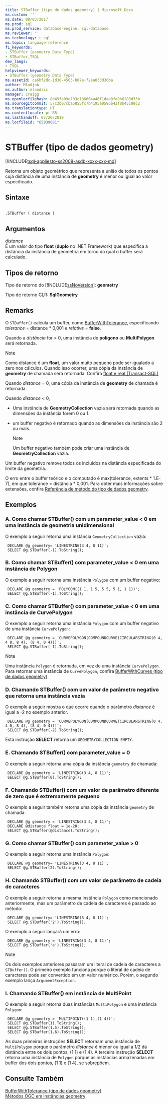 ```yaml
---
title: STBuffer (tipo de dados geometry) | Microsoft Docs
ms.custom: ''
ms.date: 08/03/2017
ms.prod: sql
ms.prod_service: database-engine, sql-database
ms.reviewer: ''
ms.technology: t-sql
ms.topic: language-reference
f1_keywords:
- STBuffer (geometry Data Type)
- STBuffer_TSQL
dev_langs:
- TSQL
helpviewer_keywords:
- STBuffer (geometry Data Type)
ms.assetid: ca6bf2dc-1d38-4503-b87e-f2ea033d36ba
author: MladjoA
ms.author: mlandzic
manager: craigg
ms.openlocfilehash: 8d49fa09e703c186664a46f1daa8fe0b6283d33b
ms.sourcegitcommit: 57c3b07cba5855fc7b4195a0586b42f8b45c08c2
ms.translationtype: HT
ms.contentlocale: pt-BR
ms.lasthandoff: 05/20/2019
ms.locfileid: "65939081"
---
```

# <a name="stbuffer-geometry-data-type"></a>STBuffer (tipo de dados geometry)
[!INCLUDE[tsql-appliesto-ss2008-asdb-xxxx-xxx-md](../../includes/tsql-appliesto-ss2008-asdb-xxxx-xxx-md.md)]

Retorna um objeto geométrico que representa a união de todos os pontos cuja distância de uma instância de **geometry** é menor ou igual ao valor especificado.
  
## <a name="syntax"></a>Sintaxe  
  
```  
  
.STBuffer ( distance )  
```  
  
## <a name="arguments"></a>Argumentos  
 *distance*  
 É um valor do tipo **float** (**duplo** no .NET Framework) que especifica a distância da instância de geometria em torno da qual o buffer será calculado.  
  
## <a name="return-types"></a>Tipos de retorno  
 Tipo de retorno do [!INCLUDE[ssNoVersion](../../includes/ssnoversion-md.md)]: **geometry**  
  
 Tipo de retorno CLR: **SqlGeometry**  
  
## <a name="remarks"></a>Remarks  
 O `STBuffer()` calcula um buffer, como [BufferWithTolerance](../../t-sql/spatial-geometry/bufferwithtolerance-geometry-data-type.md), especificando *tolerance* = distance \* 0,001 e *relative* = **false**.  
  
 Quando a *distância* for > 0, uma instância de **polígono** ou **MultiPolygon** será retornada.  
  
> [!NOTE]  
>  Como distance é um **float**, um valor muito pequeno pode ser igualado a zero nos cálculos.  Quando isso ocorrer, uma cópia da instância de **geometry** de chamada será retornada.  Confira [float e real &#40;Transact-SQL&#41;](../../t-sql/data-types/float-and-real-transact-sql.md)  
  
 Quando *distance* = 0, uma cópia da instância de **geometry** de chamada é retornada.  
  
 Quando *distance* < 0,  
  
-   Uma instância de **GeometryCollection** vazia será retornada quando as dimensões da instância forem 0 ou 1.  
  
-   um buffer negativo é retornado quando as dimensões da instância são 2 ou mais.  
  
    > [!NOTE]  
    >  Um buffer negativo também pode criar uma instância de **GeometryCollection** vazia.  
  
 Um buffer negativo remove todos os incluídos na distância especificada do limite da geometria.  
  
 O erro entre o buffer teórico e o computado é max(tolerance, extents * 1.E-7), em que tolerance = distância \* 0,001. Para obter mais informações sobre extensões, confira [Referência de método do tipo de dados geometry](https://msdn.microsoft.com/library/d88e632b-6b2f-4466-a15f-9fbef1a347a7).  
  
## <a name="examples"></a>Exemplos  
  
### <a name="a-calling-stbuffer-with-parametervalue--0-on-one-dimensional-geometry-instance"></a>A. Como chamar STBuffer() com um parameter_value < 0 em uma instância de geometria unidimensional  
 O exemplo a seguir retorna uma instância `GeometryCollection` vazia:  
  
```
 DECLARE @g geometry= 'LINESTRING(3 4, 8 11)'; 
 SELECT @g.STBuffer(-1).ToString();
 ```  
  
### <a name="b-calling-stbuffer-with-parametervalue--0-on-a-polygon-instance"></a>B. Como chamar STBuffer() com parameter_value < 0 em uma instância de Polygon  
 O exemplo a seguir retorna uma instância `Polygon` com um buffer negativo:  
  
```
 DECLARE @g geometry = 'POLYGON((1 1, 1 5, 5 5, 5 1, 1 1))'; 
 SELECT @g.STBuffer(-1).ToString();
 ```  
  
### <a name="c-calling-stbuffer-with-parametervalue--0-on-a-curvepolygon-instance"></a>C. Como chamar STBuffer() com parameter_value < 0 em uma instância de CurvePolygon  
 O exemplo a seguir retorna uma instância `Polygon` com um buffer negativo de uma instância `CurvePolygon`:  
  
```
 DECLARE @g geometry = 'CURVEPOLYGON(COMPOUNDCURVE(CIRCULARSTRING(0 4, 4 0, 8 4), (8 4, 0 4)))'; 
 SELECT @g.STBuffer(-1).ToString();
 ```  
  
> [!NOTE]  
>  Uma instância `Polygon` é retornada, em vez de uma instância `CurvePolygon`.  Para retornar uma instância de `CurvePolygon`, confira [BufferWithCurves &#40;tipo de dados geometry&#41;](../../t-sql/spatial-geometry/bufferwithcurves-geometry-data-type.md)  
  
### <a name="d-calling-stbuffer-with-a-negative-parameter-value-that-returns-an-empty-instance"></a>D. Chamando STBuffer() com um valor de parâmetro negativo que retorna uma instância vazia  
 O exemplo a seguir mostra o que ocorre quando o parâmetro *distance* é igual a -2 no exemplo anterior.  
  
```
 DECLARE @g geometry = 'CURVEPOLYGON(COMPOUNDCURVE(CIRCULARSTRING(0 4, 4 0, 8 4), (8 4, 0 4)))'; 
 SELECT @g.STBuffer(-2).ToString();
 ```  
  
 Esta instrução **SELECT** retorna um `GEOMETRYCOLLECTION EMPTY.`  
  
### <a name="e-calling-stbuffer-with-parametervalue--0"></a>E. Chamando STBuffer() com parameter_value = 0  
 O exemplo a seguir retorna uma cópia da instância `geometry` de chamada:  
  
```
 DECLARE @g geometry = 'LINESTRING(3 4, 8 11)'; 
 SELECT @g.STBuffer(0).ToString();
 ```  
  
### <a name="f-calling-stbuffer-with-a-non-zero-parameter-value-that-is-extremely-small"></a>F. Chamando STBuffer() com um valor de parâmetro diferente de zero que é extremamente pequeno  
 O exemplo a seguir também retorna uma cópia da instância `geometry` de chamada:  
  
```
 DECLARE @g geometry = 'LINESTRING(3 4, 8 11)';  
 DECLARE @distance float = 1e-20;  
 SELECT @g.STBuffer(@distance).ToString();
 ```  
  
### <a name="g-calling-stbuffer-with-parametervalue--0"></a>G. Como chamar STBuffer() com parameter_value > 0  
 O exemplo a seguir retorna uma instância `Polygon`:  
  
```
 DECLARE @g geometry= 'LINESTRING(3 4, 8 11)'; 
 SELECT @g.STBuffer(2).ToString();
 ```  
  
### <a name="h-calling-stbuffer-with-a-string-parameter-value"></a>H. Chamando STBuffer() com um valor de parâmetro de cadeia de caracteres  
 O exemplo a seguir retorna a mesma instância `Polygon` como mencionado anteriormente, mas um parâmetro de cadeia de caracteres é passado ao método:  
  
```
 DECLARE @g geometry= 'LINESTRING(3 4, 8 11)'; 
 SELECT @g.STBuffer('2').ToString();
 ```  
  
 O exemplo a seguir lançará um erro:  
  
```
 DECLARE @g geometry = 'LINESTRING(3 4, 8 11)'; 
 SELECT @g.STBuffer('a').ToString();
 ```  
  
> [!NOTE]  
>  Os dois exemplos anteriores passaram um literal de cadeia de caracteres a `STBuffer()`.  O primeiro exemplo funciona porque o literal de cadeia de caracteres pode ser convertido em um valor numérico. Porém, o segundo exemplo lança `ArgumentException`.  
  
### <a name="i-calling-stbuffer-on-a-multipoint-instance"></a>I. Chamando STBuffer() em instância de MultiPoint  
 O exemplo a seguir retorna duas instâncias `MultiPolygon` e uma instância `Polygon`:  
  
```
 DECLARE @g geometry = 'MULTIPOINT((1 1),(1 4))'; 
 SELECT @g.STBuffer(1).ToString(); 
 SELECT @g.STBuffer(1.5).ToString(); 
 SELECT @g.STBuffer(1.6).ToString();
 ```  
  
 As duas primeiras instruções **SELECT** retornam uma instância de `MultiPolygon` porque o parâmetro *distance* é menor ou igual a 1/2 da distância entre os dois pontos, (1 1) e (1 4). A terceira instrução **SELECT** retorna uma instância de `Polygon` porque as instâncias armazenadas em buffer dos dois pontos, (1 1) e (1 4), se sobrepõem.  
  
## <a name="see-also"></a>Consulte Também  
 [BufferWithTolerance &#40;tipo de dados geometry&#41;](../../t-sql/spatial-geometry/bufferwithtolerance-geometry-data-type.md)   
 [Métodos OGC em instâncias geometry](../../t-sql/spatial-geometry/ogc-methods-on-geometry-instances.md)  
  
  

